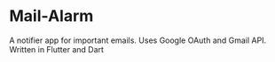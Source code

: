 # Mail-Alarm
A notifier app for important emails. Uses Google OAuth and Gmail API. Written in Flutter and Dart
